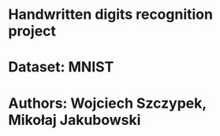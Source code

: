 # Handwritten digits recognition project
# Dataset: MNIST
# Authors: Wojciech Szczypek, Mikołaj Jakubowski

